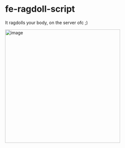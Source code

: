 # fe-ragdoll-script
It ragdolls your body, on the server ofc ;)

<img width="375" height="370" alt="image" src="https://github.com/user-attachments/assets/ff655352-5994-48c6-99ac-b8c7bfebcbd8" />
